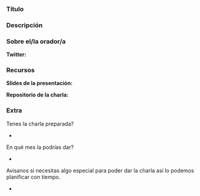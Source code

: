 ### Título

### Descripción

### Sobre el/la orador/a

**Twitter:**

### Recursos

**Slides de la presentación:**

**Repositorio de la charla:**

### Extra

Tenes la charla preparada?

*

En qué mes la podrías dar?

*

Avisanos si necesitas algo especial para poder dar la charla así lo podemos planificar con tiempo.

*
